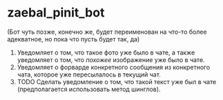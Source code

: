 # zaebal_pinit_bot

(Бот чуть позже, конечно же, будет переименован на что-то более адекватное, но пока что пусть будет так, да)

1. Уведомляет о том, что такое фото уже было в чате, а также уведомляет о том, что _похожее_ изображение уже было в чате.
2. Уведомляет о форварде конкретного сообщения из конкретного чата, которое уже пересылалось в текущий чат.
3. TODO Сделать уведомление о том, что такой текст уже был в чате (предполагается использовать метод шинглов).
